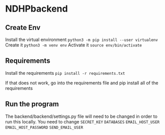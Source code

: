 # NDHPbackend

## Create Env
Install the virtual environment `python3 -m pip install --user virtualenv`
Create it `python3 -m venv env`
Activate it `source env/bin/activate`

## Requirements
Install the requirements `pip install -r requirements.txt`

If that does not work, go into the requirements file and pip install all of the requirements

## Run the program
The backend/backend/settings.py file will need to be changed in order to run this locally. You need to change `SECRET_KEY` `DATABASES` `EMAIL_HOST_USER` `EMAIL_HOST_PASSWORD` `SEND_EMAIL_USER`
